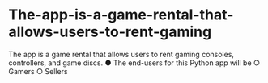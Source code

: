 # The-app-is-a-game-rental-that-allows-users-to-rent-gaming
The app is a game rental that allows users to rent gaming consoles, controllers, and game discs. ● The end-users for this Python app will be ○ Gamers ○ Sellers
